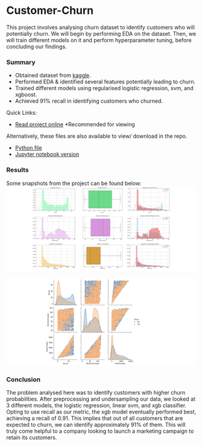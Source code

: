 # Customer-Churn
This project involves analysing churn dataset to identify customers who will potentially churn. We will begin by performing EDA on the dataset. Then, we 
will train different models on it and perform hyperparameter tuning, before concluding our findings.

### Summary
- Obtained dataset from [kaggle](https://www.kaggle.com/blastchar/telco-customer-churn).
- Performed EDA & identified several features potentially leading to churn.
- Trained different models using regularised logistic regression, svm, and xgboost.
- Achieved 91% recall in identifying customers who churned.

Quick Links:
- [Read project online](https://nbviewer.jupyter.org/github/Gianatmaja/Customer-Churn/blob/main/Predicting%20Customer%20Churns%20.ipynb) 
*Recommended for viewing

Alternatively, these files are also available to view/ download in the repo.
- [Python file](https://github.com/Gianatmaja/Customer-Churn/blob/main/Predicting%20Customer%20Churns%20.py)
- [Jupyter notebook version](https://github.com/Gianatmaja/Customer-Churn/blob/main/Predicting%20Customer%20Churns%20.ipynb)

### Results
Some snapshots from the project can be found below:
![res1](https://github.com/Gianatmaja/Customer-Churn/blob/main/images/Screenshot%202022-10-11%20at%2010.38.18%20AM.png)

![res2](https://github.com/Gianatmaja/Customer-Churn/blob/main/images/Screenshot%202022-10-11%20at%2010.38.42%20AM.png)

### Conclusion
The problem analysed here was to identify customers with higher churn probabilities. After preprocessing and undersampling our data, we looked at 3 different models, the logistic regression, linear svm, and xgb classifier. Opting to use recall as our metric, the xgb model eventually performed best, achieving a recall of 0.91. This implies that out of all customers that are expected to churn, we can identify approximately 91% of them. This will truly come helpful to a company looking to launch a marketing campaign to retain its customers.

